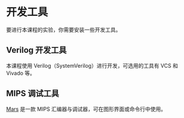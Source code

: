# 开发工具

要进行本课程的实验，你需要安装一些开发工具。

## Verilog 开发工具

本课程使用 Verilog（SystemVerilog）进行开发，可选用的工具有 VCS 和 Vivado 等。

## MIPS 调试工具

[Mars](http://courses.missouristate.edu/kenvollmar/mars/) 是一款 MIPS 汇编器与调试器，可在图形界面或命令行中使用。
